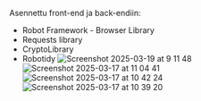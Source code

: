 Asennettu front-end ja back-endiin:
- Robot Framework - Browser Library
- Requests library
- CryptoLibrary
- Robotidy
![Screenshot 2025-03-19 at 9 11 48](https://github.com/user-attachments/assets/21c3f801-6332-4c3b-a18e-a835e3aafa24)
![Screenshot 2025-03-17 at 11 04 41](https://github.com/user-attachments/assets/194bb280-39e0-41ca-bd50-0642c028373d)
![Screenshot 2025-03-17 at 10 42 24](https://github.com/user-attachments/assets/c6da0ef2-9d61-4593-938d-bdc4fde75665)
![Screenshot 2025-03-17 at 10 39 20](https://github.com/user-attachments/assets/9af77a70-9225-452f-b81e-952d44d11293)
